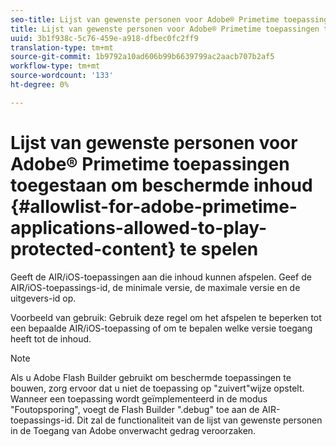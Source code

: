 ```yaml
---
seo-title: Lijst van gewenste personen voor Adobe® Primetime toepassingen toegestaan om beveiligde inhoud af te spelen
title: Lijst van gewenste personen voor Adobe® Primetime toepassingen toegestaan om beveiligde inhoud af te spelen
uuid: 3b1f938c-5c76-459e-a918-dfbec0fc2ff9
translation-type: tm+mt
source-git-commit: 1b9792a10ad606b99b6639799ac2aacb707b2af5
workflow-type: tm+mt
source-wordcount: '133'
ht-degree: 0%

---
```



# Lijst van gewenste personen voor Adobe® Primetime toepassingen toegestaan om beschermde inhoud {#allowlist-for-adobe-primetime-applications-allowed-to-play-protected-content} te spelen

Geeft de AIR/iOS-toepassingen aan die inhoud kunnen afspelen. Geef de AIR/iOS-toepassings-id, de minimale versie, de maximale versie en de uitgevers-id op.

Voorbeeld van gebruik: Gebruik deze regel om het afspelen te beperken tot een bepaalde AIR/iOS-toepassing of om te bepalen welke versie toegang heeft tot de inhoud.

>[!NOTE]
>
>Als u Adobe Flash Builder gebruikt om beschermde toepassingen te bouwen, zorg ervoor dat u niet de toepassing op &quot;zuivert&quot;wijze opstelt. Wanneer een toepassing wordt geïmplementeerd in de modus &quot;Foutopsporing&quot;, voegt de Flash Builder &quot;.debug&quot; toe aan de AIR-toepassings-id. Dit zal de functionaliteit van de lijst van gewenste personen in de Toegang van Adobe onverwacht gedrag veroorzaken.

